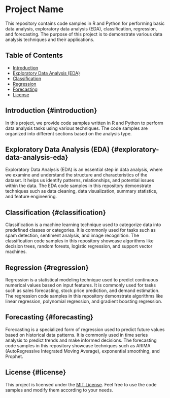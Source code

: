 # Project Name

This repository contains code samples in R and Python for performing basic data analysis, exploratory data analysis (EDA), classification, regression, and forecasting. The purpose of this project is to demonstrate various data analysis techniques and their applications.

## Table of Contents

-   [Introduction](#introduction)
-   [Exploratory Data Analysis (EDA)](#exploratory-data-analysis-eda)
-   [Classification](#classification)
-   [Regression](#regression)
-   [Forecasting](#forecasting)
-   [License](#license)

## Introduction {#introduction}

In this project, we provide code samples written in R and Python to perform data analysis tasks using various techniques. The code samples are organized into different sections based on the analysis type.

## Exploratory Data Analysis (EDA) {#exploratory-data-analysis-eda}

Exploratory Data Analysis (EDA) is an essential step in data analysis, where we examine and understand the structure and characteristics of the dataset. It helps us identify patterns, relationships, and potential issues within the data. The EDA code samples in this repository demonstrate techniques such as data cleaning, data visualization, summary statistics, and feature engineering.

## Classification {#classification}

Classification is a machine learning technique used to categorize data into predefined classes or categories. It is commonly used for tasks such as spam detection, sentiment analysis, and image recognition. The classification code samples in this repository showcase algorithms like decision trees, random forests, logistic regression, and support vector machines.

## Regression {#regression}

Regression is a statistical modeling technique used to predict continuous numerical values based on input features. It is commonly used for tasks such as sales forecasting, stock price prediction, and demand estimation. The regression code samples in this repository demonstrate algorithms like linear regression, polynomial regression, and gradient boosting regression.

## Forecasting {#forecasting}

Forecasting is a specialized form of regression used to predict future values based on historical data patterns. It is commonly used in time series analysis to predict trends and make informed decisions. The forecasting code samples in this repository showcase techniques such as ARIMA (AutoRegressive Integrated Moving Average), exponential smoothing, and Prophet.

## License {#license}

This project is licensed under the [MIT License](LICENSE). Feel free to use the code samples and modify them according to your needs.
